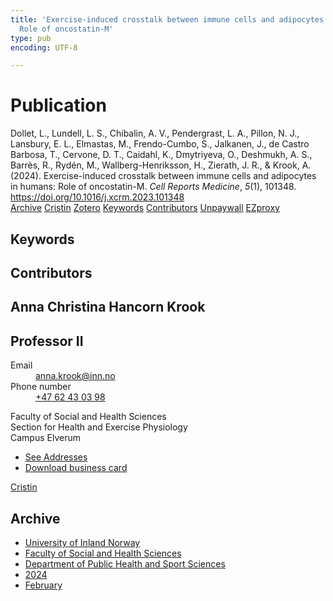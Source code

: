 ```yaml
---
title: 'Exercise-induced crosstalk between immune cells and adipocytes in humans:
  Role of oncostatin-M'
type: pub
encoding: UTF-8

---
```

<h1>Publication</h1>
<article id="csl-bib-container-72INW9B8" class="csl-bib-container">
  <div class="csl-bib-body"> <div class="csl-entry">Dollet, L., Lundell, L. S., Chibalin, A. V., Pendergrast, L. A., Pillon, N. J., Lansbury, E. L., Elmastas, M., Frendo-Cumbo, S., Jalkanen, J., de Castro Barbosa, T., Cervone, D. T., Caidahl, K., Dmytriyeva, O., Deshmukh, A. S., Barrès, R., Rydén, M., Wallberg-Henriksson, H., Zierath, J. R., &#38; Krook, A. (2024). Exercise-induced crosstalk between immune cells and adipocytes in humans: Role of oncostatin-M. <i>Cell Reports Medicine</i>, <i>5</i>(1), 101348. <a href="https://doi.org/10.1016/j.xcrm.2023.101348">https://doi.org/10.1016/j.xcrm.2023.101348</a></div> </div>
  <div class="csl-bib-buttons">
    <a href="#taxonomy-article-72INW9B8" alt="archive" class="csl-bib-button">Archive</a>
    <a href="https://app.cristin.no/results/show.jsf?id=2246211" alt="Cristin" class="csl-bib-button">Cristin</a>
    <a href="http://zotero.org/groups/5881554/items/72INW9B8" alt="Zotero" class="csl-bib-button">Zotero</a>
    <a href="#keywords-article-72INW9B8" alt="keywords" class="csl-bib-button">Keywords</a>
    <a href="#contributors-article-72INW9B8" alt="contributors" class="csl-bib-button">Contributors</a>
    <a href="http://www.cell.com/article/S2666379123005657/pdf" alt="Unpaywall" class="csl-bib-button">Unpaywall</a>
    <a href="http://www.cell.com/article/S2666379123005657/pdf" alt="EZproxy" class="csl-bib-button">EZproxy</a>
  </div>
  <div id="csl-bib-meta-container-72INW9B8"></div>
</article>
<div id="csl-bib-meta-72INW9B8" class="csl-bib-meta">
  <article id="keywords-article-72INW9B8" class="keywords-article">
    <h1>Keywords</h1>
    
  </article>
  <article id="contributors-article-72INW9B8" class="contributors-article">
    <h1>Contributors</h1>
    <div class="personas"> <div class="vrtx-hinn-person-card"> <div class="photo"> <i class="lar la-user-circle missing-person"></i> </div> <div class="info"> <hgroup><h1>Anna Christina Hancorn Krook</h1> <h2>Professor II</h2> </hgroup><dl> <dt>Email</dt> <dd> <a href="mailto:anna.krook@inn.no">anna.krook@inn.no</a> </dd> <dt>Phone number</dt> <dd><a href="tel:+4762430398"> +47 62 43 03 98 </a></dd> </dl> <p> Faculty of Social and Health Sciences<br> Section for Health and Exercise Physiology<br> Campus Elverum </p> <ul class="vrtx-hinn-links"> <li><a href="https://www.inn.no/english/find-an-employee/anna-krook.html#vrtx-hinn-addresses">See Addresses</a></li> <li><a href="https://www.inn.no/english/find-an-employee/anna-krook.html?vrtx=vcf">Download business card</a></li> </ul> </div> </div> <a href="https://app.cristin.no/persons/show.jsf?id=1730896" alt="Cristin URL" class="personas-cristin">Cristin</a> </div>
  </article>
  <article id="taxonomy-article-72INW9B8" class="taxonomy-article">
    <h1>Archive</h1>
    <ul>
      <li>
        <a href="/en/archive/?key=3DCRN523">University of Inland Norway</a>
      </li>
      <li>
        <a href="/en/archive/?key=IDKFS3MX">Faculty of Social and Health Sciences</a>
      </li>
      <li>
        <a href="/en/archive/?key=FJXE3Z8X">Department of Public Health and Sport Sciences</a>
      </li>
      <li>
        <a href="/en/archive/?key=DLUBDP8T">2024</a>
      </li>
      <li>
        <a href="/en/archive/?key=ZQU4RU3V">February</a>
      </li>
    </ul>
  </article>
</div>
